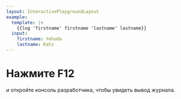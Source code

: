 ```yaml
---
layout: InteractivePlaygroundLayout
example:
  template: |+
    {{log 'firstname' firstname 'lastname' lastname}}
  input:
    firstname: Yehuda
    lastname: Katz
---
```


# Нажмите F12

и откройте консоль разработчика, чтобы увидеть вывод журнала.
